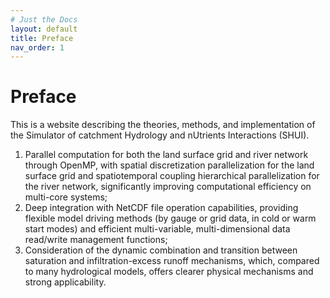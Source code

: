 ```yaml
---
# Just the Docs 
layout: default
title: Preface
nav_order: 1 
---
```

# Preface

This is a website describing the theories, methods, and implementation of the Simulator of catchment Hydrology and nUtrients Interactions (SHUI).
1. Parallel computation for both the land surface grid and river network through OpenMP, with spatial discretization parallelization for the land surface grid and spatiotemporal coupling hierarchical parallelization for the river network, significantly improving computational efficiency on multi-core systems; 
2. Deep integration with NetCDF file operation capabilities, providing flexible model driving methods (by gauge or grid data, in cold or warm start modes) and efficient multi-variable, multi-dimensional data read/write management functions; 
3. Consideration of the dynamic combination and transition between saturation and infiltration-excess runoff mechanisms, which, compared to many hydrological models, offers clearer physical mechanisms and strong applicability.